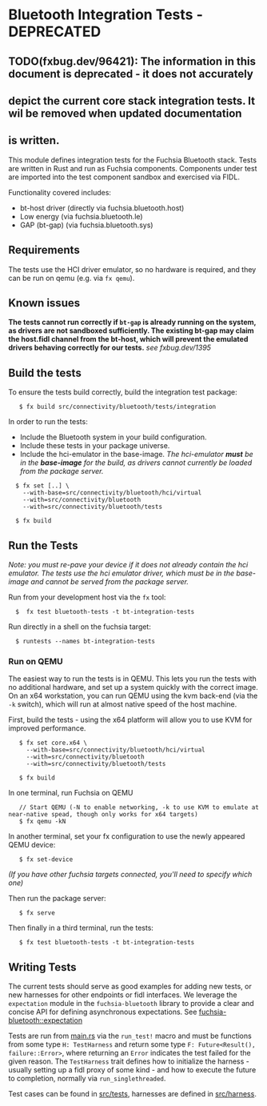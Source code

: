 # Bluetooth Integration Tests - DEPRECATED
## TODO(fxbug.dev/96421): The information in this document is deprecated - it does not accurately
## depict the current core stack integration tests. It wil be removed when updated documentation
## is written.

This module defines integration tests for the Fuchsia Bluetooth stack. Tests are written in Rust and run as Fuchsia components. Components under test are imported into the test component sandbox and exercised via FIDL.

Functionality covered includes:
  * bt-host driver (directly via fuchsia.bluetooth.host)
  * Low energy (via fuchsia.bluetooth.le)
  * GAP (bt-gap) (via fuchsia.bluetooth.sys)

## Requirements
The tests use the HCI driver emulator, so no hardware is required, and they can be run on qemu (e.g. via `fx qemu`).

## Known issues
**The tests cannot run correctly if `bt-gap` is already running on the system, as drivers are not sandboxed sufficiently. The existing bt-gap may claim the host.fidl channel from the bt-host, which will prevent the emulated drivers behaving correctly for our tests.** *see fxbug.dev/1395*

## Build the tests
To ensure the tests build correctly, build the integration test package:
```
   $ fx build src/connectivity/bluetooth/tests/integration
```

In order to run the tests:
* Include the Bluetooth system in your build configuration.
* Include these tests in your package universe.
* Include the hci-emulator in the base-image. *The *hci-emulator* **must** be in the **base-image** for the build, as drivers cannot currently be loaded from the package server.*

```
  $ fx set [..] \
    --with-base=src/connectivity/bluetooth/hci/virtual
    --with=src/connectivity/bluetooth
    --with=src/connectivity/bluetooth/tests

  $ fx build
```

## Run the Tests

*Note: you must re-pave your device if it does not already contain the hci emulator. The tests use the hci emulator driver, which must be in the base-image and cannot be served from the package server.*

Run from your development host via the `fx` tool:
```
  $  fx test bluetooth-tests -t bt-integration-tests
```

Run directly in a shell on the fuchsia target:
```
  $ runtests --names bt-integration-tests
```

### Run on QEMU

The easiest way to run the tests is in QEMU. This lets you run the tests with no additional hardware, and set up a system quickly with the correct image. On an x64 workstation, you can run QEMU using the kvm back-end (via the `-k` switch), which will run at almost native speed of the host machine.

First, build the tests - using the x64 platform will allow you to use KVM for improved performance.

```
   $ fx set core.x64 \
     --with-base=src/connectivity/bluetooth/hci/virtual
     --with=src/connectivity/bluetooth
     --with=src/connectivity/bluetooth/tests

   $ fx build
```

In one terminal, run Fuchsia on QEMU
```
   // Start QEMU (-N to enable networking, -k to use KVM to emulate at near-native spead, though only works for x64 targets)
   $ fx qemu -kN
```

In another terminal, set your fx configuration to use the newly appeared QEMU device:

```
   $ fx set-device
```
*(If you have other fuchsia targets connected, you'll need to specify which one)*

Then run the package server:
```
   $ fx serve
```

Then finally in a third terminal, run the tests:
```
   $ fx test bluetooth-tests -t bt-integration-tests
```

## Writing Tests
The current tests should serve as good examples for adding new tests, or new harnesses for other endpoints or fidl interfaces. We leverage the `expectation` module in the `fuchsia-bluetooth` library to provide a clear and concise API for defining asynchronous expectations. See [fuchsia-bluetooth::expectation](../../lib/fuchsia-bluetooth/src/expectation.rs)

Tests are run from [main.rs](src/main.rs) via the `run_test!` macro and must be functions from some type `H: TestHarness` and return some type `F: Future<Result(), failure::Error>`, where returning an `Error` indicates the test failed for the given reason. The `TestHarness` trait defines how to initialize the harness - usually setting up a fidl proxy of some kind - and how to execute the future to completion, normally via `run_singlethreaded`.

Test cases can be found in [src/tests](src/tests/), harnesses are defined in [src/harness](src/harness/).
